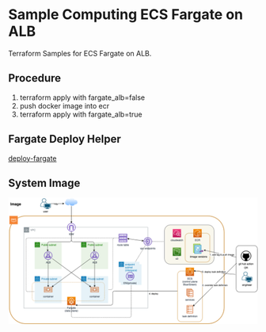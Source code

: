 # Sample Computing ECS Fargate on ALB

Terraform Samples for ECS Fargate on ALB.

## Procedure

1. terraform apply with fargate_alb=false
1. push docker image into ecr
1. terraform apply with fargate_alb=true

## Fargate Deploy Helper

[deploy-fargate](https://github.com/tomoki171923/deploy-fargate)

## System Image

![System Image](./image.drawio.png)
